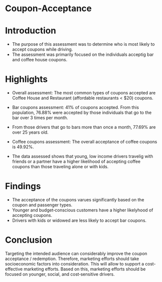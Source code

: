 # Coupon-Acceptance
# Introduction

- The purpose of this assessment was to determine who is most likely to accept coupons while driving. 
- The assessment was primarily focused on the individuals acceptig bar and coffee house coupons.

# Highlights
- Overall assessment: The most common types of coupons accepted are Coffee House and Restaurant (affordable restaurants < $20) coupons.

- Bar coupons assessment: 41% of coupons accepted. From this population, 76.88% were accepted by those individuals that go to the bar over 3 times per month.
- From those drivers that go to bars more than once a month, 77.69% are over 25 years old.

- Coffee coupons assessment: The overall acceptance of coffee coupons is 49.92%. 
- The data assessed shows that young, low income drivers travelig with friends or a partner have a higher likelihood of accepting coffee coupons 
than those traveling alone or with kids.

# Findings
- The acceptance of the coupons varues significantly based on the coupon and passenger types.
- Younger and budget‑conscious customers have a higher likelyhood of accepting coupons.
- Drivers with kids or widowed are less likely to accept bar coupons.

# Conclusion
Targeting the intended audience can considerably improve the coupon acceptance / redemption. Therefore, marketing efforts should take socioeconomic factors into consideration. This will allow to support a cost-effective marketing efforts. Based on this, marketing efforts should be focused on younger, social, and cost‑sensitive drivers.
